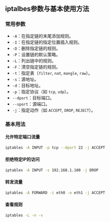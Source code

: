 ## iptalbes参数与基本使用方法

### 常用参数
- `-A`：在指定链的末尾添加规则。
- `-I`：在指定链的指定位置插入规则。
- `-D`：删除指定链的规则。
- `-P`：设置链的默认策略。
- `-L`：列出链中的规则。
- `-F`：清空指定链的规则。
- `-t`：指定表（`filter`, `nat`, `mangle`, `raw`）。
- `-s`：源地址。
- `-d`：目标地址。
- `-p`：指定协议（如 `tcp`, `udp`）。
- `--dport`：目标端口。
- `--sport`：源端口。
- `-j`：指定动作（如 `ACCEPT`, `DROP`, `REJECT`）。

### 基本用法
#### 允许特定端口流量
```bash
iptables -A INPUT -p tcp --dport 22 -j ACCEPT
```
#### 拒绝特定IP的访问
```bash
iptables -A INPUT -s 192.168.1.100 -j DROP
```
#### 转发流量
```bash
iptables -A FORWARD -i eth0 -o eth1 -j ACCEPT
```
#### 查看规则
```bash
iptables -L -n -v
```

